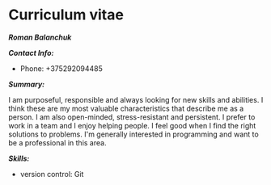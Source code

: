 # Curriculum vitae
***Roman Balanchuk***

***Contact Info:***
* Phone: +375292094485

***Summary:*** 

I am purposeful, responsible and always looking for new skills and abilities.
I think these are my most valuable characteristics that describe me as a person. I am also open-minded, 
stress-resistant and persistent. I prefer to work in a team and I enjoy helping people. I feel good when I find the right solutions to problems. I'm generally interested in programming and want to be a professional in this area.

***Skills:***

* version control: Git

